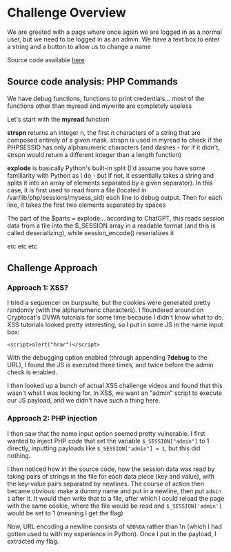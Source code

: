 # Challenge Overview

We are greeted with a page where once again we are logged in as a normal user, but we need to be logged in as an admin. We have a text box to enter a string and a button to allow us to change a name

Source code available [here](https://github.com/Leonard514/CTF-Writeups/blob/main/OverTheWire/Natas/Natas20Source.html)

## Source code analysis: PHP Commands

We have debug functions, functions to print credentials... most of the functions other than myread and mywrite are completely useless


Let's start with the **myread** function

**strspn** returns an integer n, the first n characters of a string that are composed entirely of a given mask. strspn is used in myread to check if the PHPSESSID has only alphanumeric characters (and dashes - for if it didn't, strspn would return a different integer than a length function)

**explode** is basically Python's built-in split (I'd assume you have some familiarity with Python as I do - but if not, it essentially takes a string and splits it into an array of elements separated by a given separator). In this case, it is first used to read from a file (located in /var/lib/php/sessions/mysess_sid) each line to debug output. Then for each line, it takes the first two elements separated by spaces

The part of the $parts = explode... according to ChatGPT, this reads session data from a file into the $_SESSION array in a readable format (and this is called deserializing), while session_encode() reserializes it


etc etc etc

## Challenge Approach

### Approach 1: XSS?

I tried a sequencer on burpsuite, but the cookies were generated pretty randomly (with the alphanumeric characters). I floundered around on Cryptocat's DVWA tutorials for some time because I didn't know what to do. XSS tutorials looked pretty interesting, so I put in some JS in the name input box:

`<script>alert("hrar")</script>`

With the debugging option enabled (through appending **?debug** to the URL), I found the JS is executed three times, and twice before the admin check is enabled.


I then looked up a bunch of actual XSS challenge videos and found that this wasn't what I was looking for. In XSS, we want an "admin" script to execute our JS payload, and we didn't have such a thing here.


### Approach 2: PHP injection

I then saw that the name input option seemed pretty vulnerable. I first wanted to inject PHP code that set the variable `$_SESSION["admin"]` to 1 directly, inputting payloads like `$_SESSION["admin"] = 1`, but this did nothing.

I then noticed how in the source code, how the session data was read by taking pairs of strings in the file for each data piece (key and value), with the key-value pairs separated by newlines. The course of action then became obvious: make a dummy name and put in a newline, then put `admin 1` after it. It would then write that to a file, after which I could reload the page with the same cookie, where the file would be read and `$_SESSION['admin']` would be set to 1 (meaning I get the flag)

Now, URL encoding a newline consists of `%0D%0A` rather than \n (which I had gotten used to with my experience in Python). Once I put in the payload, I extracted my flag.
